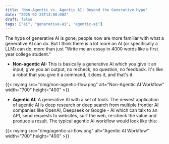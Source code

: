 ```yaml
---
title: "Non-Agentic vs. Agentic AI: Beyond the Generative Hype"
date: "2025-02-24T13:00:00Z"
draft: false
tags: ["ai", "generative-ai", "agentic-ai"]
---
```


The hype of generative AI is gone; people now are more familiar with what a generative AI can do. But I think there is a lot more an AI (or specifically a LLM) can do, more than just "Write me an essay in 4000 words like a first year college student."

- **Non-agentic AI:** This is basically a generative AI which you give it an input, give you an output, no recheck, no question, no feedback. It's like a robot that you give it a command, it does it, and that's it.

{{< myimg src="/img/non-agnetic-flow.png" alt="Non-Agentic AI Workflow" width="700" height="400" >}}

- **Agentic AI:** A generative AI with a set of tools. The newest application of agentic AI is deep research or deep search from multiple frontier AI companies like OpenAI, Deepseek or Google - AI which can talk to an API, send requests to websites, surf the web, re-check the value and produce a result. The typical agentic AI workflow would look like this:

{{< myimg src="/img/agentic-ai-flow.png" alt="Agentic AI Workflow" width="700" height="400" >}}

